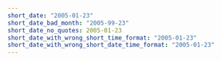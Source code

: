 ```yaml
---
short_date: "2005-01-23"
short_date_bad_month: "2005-99-23"
short_date_no_quotes: 2005-01-23
short_date_with_wrong_short_time_format: "2005-01-23"
short_date_with_wrong_short_date_time_format: "2005-01-23"
---
```

